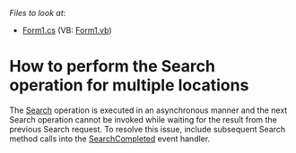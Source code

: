 <!-- default file list -->
*Files to look at*:

* [Form1.cs](./CS/GetSearchLocationAdditionalInfo/Form1.cs) (VB: [Form1.vb](./VB/GetSearchLocationAdditionalInfo/Form1.vb))
<!-- default file list end -->
# How to perform the Search operation for multiple locations


The <a href="https://documentation.devexpress.com/windowsforms/16711/Controls-and-Libraries/Map-Control/GIS-Data/Search">Search</a> operation is executed in an asynchronous manner and the next Search operation cannot be invoked while waiting for the result from the previous Search request. To resolve this issue, include subsequent Search method calls into the <a href="https://documentation.devexpress.com/WindowsForms/DevExpress.XtraMap.BingSearchDataProvider.SearchCompleted.event">SearchCompleted</a> event handler.

<br/>


